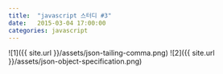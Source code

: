 ```yaml
---
title:  "javascript 스터디 #3"
date:   2015-03-04 17:00:00
categories: javascript
---
```




![1]({{ site.url }}/assets/json-tailing-comma.png)
![2]({{ site.url }}/assets/json-object-specification.png)
